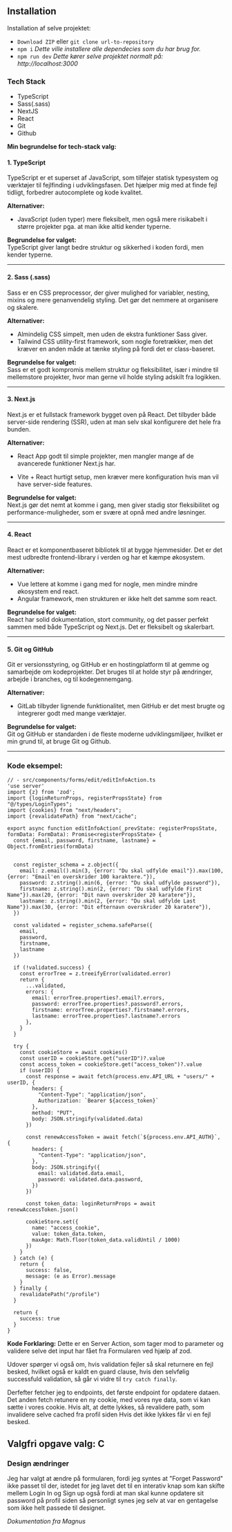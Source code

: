 ## Installation

Installation af selve projektet:
- ``Download ZIP`` eller ``git clone url-to-repository``
- ``npm i`` *Dette ville installere alle dependecies som du har brug for.*
- ``npm run dev`` *Dette kører selve projektet normalt på: http://localhost:3000*
### Tech Stack
- TypeScript
- Sass(.sass)
- NextJS
- React
- Git
- Github


**Min begrundelse for tech-stack valg:**
#### 1. **TypeScript**

TypeScript er et superset af JavaScript, som tilføjer statisk typesystem og værktøjer til fejlfinding i udviklingsfasen. Det hjælper mig med at finde fejl tidligt, forbedrer autocomplete og kode kvalitet.

**Alternativer:**
- JavaScript (uden typer) mere fleksibelt, men også mere risikabelt i større projekter pga. at man ikke altid kender typerne.

**Begrundelse for valget:**  
TypeScript giver langt bedre struktur og sikkerhed i koden fordi, men kender typerne.

---

#### 2. **Sass (.sass)**

Sass er en CSS preprocessor, der giver mulighed for variabler, nesting, mixins og mere genanvendelig styling. Det gør det nemmere at organisere og skalere.

**Alternativer:**
- Almindelig CSS simpelt, men uden de ekstra funktioner Sass giver.
- Tailwind CSS utility-first framework, som nogle foretrækker, men det kræver en anden måde at tænke styling på fordi det er class-baseret.


**Begrundelse for valget:**  
Sass er et godt kompromis mellem struktur og fleksibilitet, især i mindre til mellemstore projekter, hvor man gerne vil holde styling adskilt fra logikken.

---

#### 3. **Next.js**
Next.js er et fullstack framework bygget oven på React. Det tilbyder både server-side rendering (SSR), uden at man selv skal konfigurere det hele fra bunden.

**Alternativer:**
- React App godt til simple projekter, men mangler mange af de avancerede funktioner Next.js har.

- Vite + React hurtigt setup, men kræver mere konfiguration hvis man vil have server-side features.

**Begrundelse for valget:**  
Next.js gør det nemt at komme i gang, men giver stadig stor fleksibilitet og performance-muligheder, som er svære at opnå med andre løsninger.

---

#### 4. **React**

React er et komponentbaseret bibliotek til at bygge hjemmesider. Det er det mest udbredte frontend-library i verden og har et kæmpe økosystem.

**Alternativer:**
- Vue lettere at komme i gang med for nogle, men mindre mindre økosystem end react.
- Angular framework, men strukturen er ikke helt det samme som react.

**Begrundelse for valget:**  
React har solid dokumentation, stort community, og det passer perfekt sammen med både TypeScript og Next.js. Det er fleksibelt og skalerbart.

---

#### 5. **Git og GitHub**

Git er versionsstyring, og GitHub er en hostingplatform til at gemme og samarbejde om kodeprojekter. Det bruges til at holde styr på ændringer, arbejde i branches, og til kodegennemgang.

**Alternativer:**
- GitLab tilbyder lignende funktionalitet, men GitHub er det mest brugte og integrerer godt med mange værktøjer.

**Begrundelse for valget:**  
Git og GitHub er standarden i de fleste moderne udviklingsmiljøer, hvilket er min grund til, at bruge Git og Github.

---
### Kode eksempel:

```tsx
// - src/components/forms/edit/editInfoAction.ts
'use server'
import {z} from 'zod';
import {loginReturnProps, registerPropsState} from "@/types/LoginTypes";
import {cookies} from "next/headers";
import {revalidatePath} from "next/cache";

export async function editInfoAction(_prevState: registerPropsState, formData: FormData): Promise<registerPropsState> {
  const {email, password, firstname, lastname} = Object.fromEntries(formData)


  const register_schema = z.object({
    email: z.email().min(3, {error: "Du skal udfylde email"}).max(100, {error: "Email'en overskrider 100 karaktere."}),
    password: z.string().min(6, {error: "Du skal udfylde password"}),
    firstname: z.string().min(2, {error: "Du skal udfylde First Name"}).max(20, {error: "Dit navn overskrider 20 karatere"}),
    lastname: z.string().min(2, {error: "Du skal udfylde Last Name"}).max(30, {error: "Dit efternavn overskrider 20 karatere"}),
  })

  const validated = register_schema.safeParse({
    email,
    password,
    firstname,
    lastname
  })

  if (!validated.success) {
    const errorTree = z.treeifyError(validated.error)
    return {
      ...validated,
      errors: {
        email: errorTree.properties?.email?.errors,
        password: errorTree.properties?.password?.errors,
        firstname: errorTree.properties?.firstname?.errors,
        lastname: errorTree.properties?.lastname?.errors
      },
    }
  }

  try {
    const cookieStore = await cookies()
    const userID = cookieStore.get("userID")?.value
    const access_token = cookieStore.get("access_token")?.value
    if (userID) {
      const response = await fetch(process.env.API_URL + "users/" + userID, {
        headers: {
          "Content-Type": "application/json",
          Authorization: `Bearer ${access_token}`
        },
        method: "PUT",
        body: JSON.stringify(validated.data)
      })

      const renewAccessToken = await fetch(`${process.env.API_AUTH}`, {
        headers: {
          "Content-Type": "application/json",
        },
        body: JSON.stringify({
          email: validated.data.email,
          password: validated.data.password,
        })
      })

      const token_data: loginReturnProps = await renewAccessToken.json()

      cookieStore.set({
        name: "access_cookie",
        value: token_data.token,
        maxAge: Math.floor(token_data.validUntil / 1000)
      })
    }
  } catch (e) {
    return {
      success: false,
      message: (e as Error).message
    }
  } finally {
    revalidatePath("/profile")
  }

  return {
    success: true
  }
}
```


**Kode Forklaring:**
Dette er en Server Action, som tager mod to parameter og validere selve det
input har fået fra Formularen ved hjælp af zod. 

Udover spørger vi også om, hvis validation fejler
så skal returnere en fejl besked, hvilket også er kaldt en guard clause, hvis den selvfølig successfuld validation,
så går vi vidre til `try catch finally`. 

Derfefter fetcher jeg to endpoints, det første endpoint for opdatere dataen.
Det anden fetch retunere en ny cookie, med vores nye data, som vi kan sætte i vores cookie.
Hvis alt, at dette lykkes, så revalidere path, som invalidere selve cached fra profil siden
Hvis det ikke lykkes får vi en fejl besked.


## Valgfri opgave valg: C


### Design ændringer
Jeg har valgt at ændre på formularen, fordi jeg syntes at "Forget Password" ikke
passet til der, istedet for jeg lavet det til en interativ knap som kan skifte mellem
Login In og Sign up også fordi at man skal kunne opdatere sit password på profil siden
så personligt synes jeg selv at var en gentagelse som ikke helt passede til designet.




*Dokumentation fra Magnus*